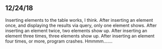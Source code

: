 ## 12/24/18
Inserting elements to the table works, I think.
After inserting an element once, and displaying the results via query, only one element shows.
After inserting an element twice, two elements show up.
After inserting an element three times, three elements show up.
After inserting an element four times, or more, program crashes.
Hmmmm.......
